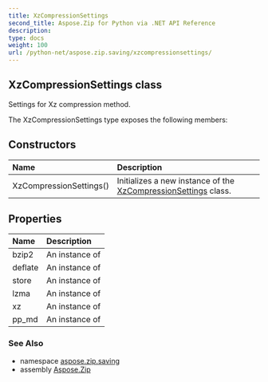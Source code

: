 ```yaml
---
title: XzCompressionSettings
second_title: Aspose.Zip for Python via .NET API Reference
description: 
type: docs
weight: 100
url: /python-net/aspose.zip.saving/xzcompressionsettings/
---
```


## XzCompressionSettings class

Settings for Xz compression method.

The XzCompressionSettings type exposes the following members:
## Constructors
| Name | Description |
| :- | :- |
|XzCompressionSettings()|Initializes a new instance of the [XzCompressionSettings](/zip/python-net/aspose.zip.saving/xzcompressionsettings/) class.|
## Properties
| Name | Description |
| :- | :- |
|bzip2|An instance of|
|deflate|An instance of|
|store|An instance of|
|lzma|An instance of|
|xz|An instance of|
|pp_md|An instance of|

### See Also

* namespace [aspose.zip.saving](/zip/python-net/aspose.zip.saving/)
* assembly [Aspose.Zip](/zip/python-net/)

